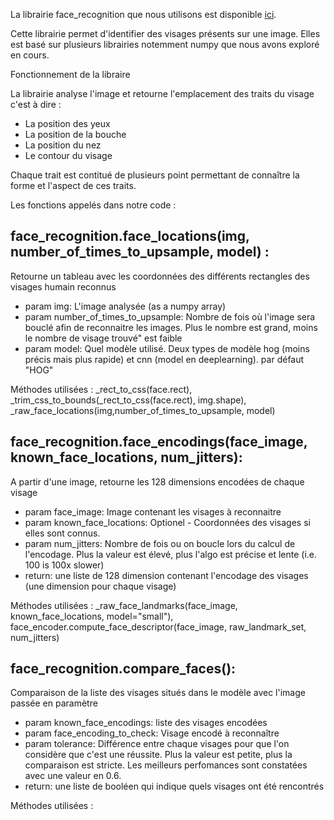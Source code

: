 La librairie face_recognition que nous utilisons est disponible [ici](https://github.com/ageitgey/face_recognition).

Cette librairie permet d'identifier des visages présents sur une image. Elles est basé sur plusieurs librairies notemment numpy que nous avons exploré en cours.

Fonctionnement de la libraire

La librairie analyse l'image et retourne l'emplacement des traits du visage c'est à dire :
- La position des yeux
- La position de la bouche
- La position du nez
- Le contour du visage

Chaque trait est contitué de plusieurs point permettant de connaître la forme et l'aspect de ces traits.

Les fonctions appelés dans notre code : </br>

  ## face_recognition.face_locations(img, number_of_times_to_upsample, model) : </br>
 
   Retourne un tableau avec les coordonnées des différents rectangles des visages humain reconnus
   - param img: L'image analysée (as a numpy array)
   - param number_of_times_to_upsample: Nombre de fois où l'image sera bouclé afin de reconnaitre les images. Plus le nombre est grand, moins le nombre de visage trouvé" est faible
   - param model: Quel modèle utilisé. Deux types de modèle hog (moins précis mais plus rapide) et cnn (model en deeplearning). par défaut "HOG"
 
 
 Méthodes utilisées : _rect_to_css(face.rect), _trim_css_to_bounds(_rect_to_css(face.rect), img.shape), _raw_face_locations(img,number_of_times_to_upsample, model)
    
   
  ## face_recognition.face_encodings(face_image, known_face_locations, num_jitters): </br>
  A partir d'une image, retourne les 128 dimensions encodées de chaque visage 
  - param face_image: Image contenant les visages à reconnaitre
  - param known_face_locations: Optionel - Coordonnées des visages si elles sont connus.
  - param num_jitters: Nombre de fois ou on boucle lors du calcul de l'encodage. Plus la valeur est élevé, plus l'algo est précise et lente (i.e. 100 is 100x slower)
  - return: une liste de 128 dimension contenant l'encodage des visages (une dimension pour chaque visage)  
  
  
Méthodes utilisées : _raw_face_landmarks(face_image, known_face_locations, model="small"), face_encoder.compute_face_descriptor(face_image, raw_landmark_set, num_jitters)
  
  ## face_recognition.compare_faces(): </br>
  Comparaison de la liste des visages situés dans le modèle avec l'image passée en paramètre
  - param known_face_encodings: liste des visages encodées
  - param face_encoding_to_check: Visage encodé à reconnaître
  - param tolerance: Différence entre chaque visages pour que l'on considère que c'est une réussite. Plus la valeur est petite, plus la comparaison est stricte. Les meilleurs perfomances sont constatées avec une valeur en 0.6.
  - return: une liste de booléen qui indique quels visages ont été rencontrés


Méthodes utilisées :

